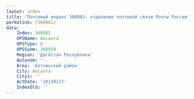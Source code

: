 ```yaml
---
layout: index
title: 'Почтовый индекс 368981: отделение почтовой связи Почты России'
permalink: /368981/
data:
    Index: 368981
    OPSName: Ансалта
    OPSType: О
    OPSSubm: 368959
    Region: 'Дагестан Республика'
    Autonom: ''
    Area: 'Ботлихский район'
    City: Ансалта
    City1: ''
    ActDate: '20130117'
    IndexOld: ''
---
```

